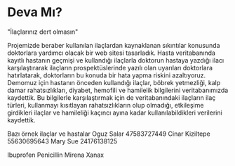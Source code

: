 # Deva Mı?

"İlaçlarınız dert olmasın"

Projemizde beraber kullanılan ilaçlardan kaynaklanan sıkıntılar konusunda doktorlara yardımcı olacak bir web sitesi tasarladık. Hasta
veritabanında kayıtlı hastanın geçmişi ve kullandığı ilaçlarla doktorun hastaya yazdığı ilacı karşılaştırarak ilaçların prospektüslerinde
yazılı olan uyarıları doktorlara hatırlatarak, doktorların bu konuda bir hata yapma riskini azaltıyoruz. Demomuz için hastanın önceden
kullandığı ilaçlar, böbrek yetmezliği, kalp damar rahatsızlıkları, diyabet, hemofili ve hamilelik bilgilerini veritabanımızda kaydettik.
Bu bilgilerle karşılaştırmak için de veritabanındaki ilaçların ilaç türleri, kullanmayı kısıtlayan rahatsızlıkların olup olmadığı, 
etkileşime girdikleri ilaçlar ve hamileliği kaçıncı ayına kadar kullanılabildikleri verilerini kaydettik.

Bazı örnek ilaçlar ve hastalar
Oguz Salar 47583727449
Cinar Kiziltepe 55630695643
Mary Sue 24176138125

Ibuprofen
Penicillin
Mirena
Xanax
